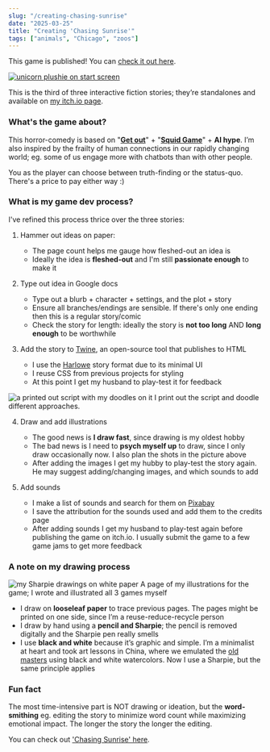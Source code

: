 ```yaml
---
slug: "/creating-chasing-sunrise"
date: "2025-03-25"
title: "Creating 'Chasing Sunrise'"
tags: ["animals", "Chicago", "zoos"]
---
```


This game is published! You can [check it out here](https://badaboot.itch.io/chasing-sunrise).

<a href='https://badaboot.itch.io/chasing-sunrise'><img src='/unicorn_start.jpg' alt='unicorn plushie on start screen' /></a>

This is the third of three interactive fiction stories; they’re standalones and available on [my itch.io page](https://badaboot.itch.io/).

### What's the game about?

This horror-comedy is based on "[**Get out**](https://en.wikipedia.org/wiki/Get_Out)" + "[**Squid Game**](https://en.wikipedia.org/wiki/Squid_Game)" + **AI hype**. I’m also inspired by the frailty of human connections in our rapidly changing world; eg. some of us engage more with chatbots than with other people.

You as the player can choose between truth-finding or the status-quo. There's a price to pay either way :)

### What is my game dev process?

I've refined this process thrice over the three stories:

1. Hammer out ideas on paper:
   - The page count helps me gauge how fleshed-out an idea is
   - Ideally the idea is **fleshed-out** and I'm still **passionate enough** to make it
2. Type out idea in Google docs
   - Type out a blurb + character + settings, and the plot + story
   - Ensure all branches/endings are sensible. If there's only one ending then this is a regular story/comic
   - Check the story for length: ideally the story is **not too long** AND **long enough** to be worthwhile
3. Add the story to [Twine](https://twinery.org/), an open-source tool that publishes to HTML

   - I use the [Harlowe](https://twinery.org/cookbook/markup/harlowe/harlowe_markup.html) story format due to its minimal UI
   - I reuse CSS from previous projects for styling
   - At this point I get my husband to play-test it for feedback

<img src='/script.png' alt='a printed out script with my doodles on it' />
<span>I print out the script and doodle different approaches.</span>

4. Draw and add illustrations

   - The good news is **I draw fast**, since drawing is my oldest hobby
   - The bad news is I need to **psych myself up** to draw, since I only draw occasionally now. I also plan the shots in the picture above
   - After adding the images I get my hubby to play-test the story again. He may suggest adding/changing images, and which sounds to add

5. Add sounds
   - I make a list of sounds and search for them on [Pixabay](https://pixabay.com/)
   - I save the attribution for the sounds used and add them to the credits page
   - After adding sounds I get my husband to play-test again before publishing the game on itch.io. I usually submit the game to a few game jams to get more feedback

### A note on my drawing process

<img src='/drawings.png' alt='my Sharpie drawings on white paper' />
<span>A page of my illustrations for the game; I wrote and illustrated all 3 games myself</span>

- I draw on **looseleaf paper** to trace previous pages. The pages might be printed on one side, since I’m a reuse-reduce-recycle person
- I draw by hand using a **pencil and Sharpie**; the pencil is removed digitally and the Sharpie pen really smells
- I use **black and white** because it’s graphic and simple. I’m a minimalist at heart and took art lessons in China, where we emulated the [old masters](https://en.wikipedia.org/wiki/Four_Masters_of_the_Ming_dynasty) using black and white watercolors. Now I use a Sharpie, but the same principle applies

### Fun fact

The most time-intensive part is NOT drawing or ideation, but the **word-smithing** eg. editing the story to minimize word count while maximizing emotional impact. The longer the story the longer the editing.

You can check out ['Chasing Sunrise' here](https://badaboot.itch.io/chasing-sunrise).
